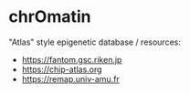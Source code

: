 # chrOmatin

"Atlas" style epigenetic database / resources:

- https://fantom.gsc.riken.jp
- https://chip-atlas.org
- https://remap.univ-amu.fr
